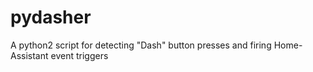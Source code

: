 # pydasher
A python2 script for detecting "Dash" button presses and firing Home-Assistant event triggers
